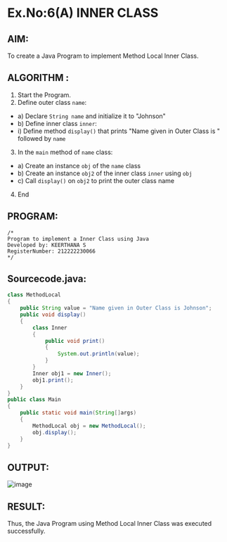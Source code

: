 # Ex.No:6(A)  INNER CLASS
## AIM:
To create a Java Program to implement Method Local Inner Class.

## ALGORITHM :
1.  Start the Program.
2.	Define outer class `name`:
-	a) Declare `String name` and initialize it to "Johnson"
-	b) Define inner class `inner`:
- i) Define method `display()` that prints "Name given in Outer Class is " followed by `name`
3.	In the `main` method of `name` class:
-	a) Create an instance `obj` of the `name` class
-	b) Create an instance `obj2` of the inner class `inner` using `obj`
-	c) Call `display()` on `obj2` to print the outer class name
4.	End

## PROGRAM:
 ```
/*
Program to implement a Inner Class using Java
Developed by: KEERTHANA S
RegisterNumber: 212222230066
*/
```

## Sourcecode.java:
```java
class MethodLocal
{
    public String value = "Name given in Outer Class is Johnson";
    public void display()
    {
        class Inner
        {
            public void print()
            {
                System.out.println(value);
            }
        }
        Inner obj1 = new Inner();
        obj1.print();
    }
}
public class Main
{
    public static void main(String[]args)
    {
        MethodLocal obj = new MethodLocal();
        obj.display();
    }
}
```

## OUTPUT:

![image](https://github.com/user-attachments/assets/54f24f87-d30a-44de-be17-751733337eae)


## RESULT:
Thus, the Java Program using Method Local Inner Class was executed successfully.
